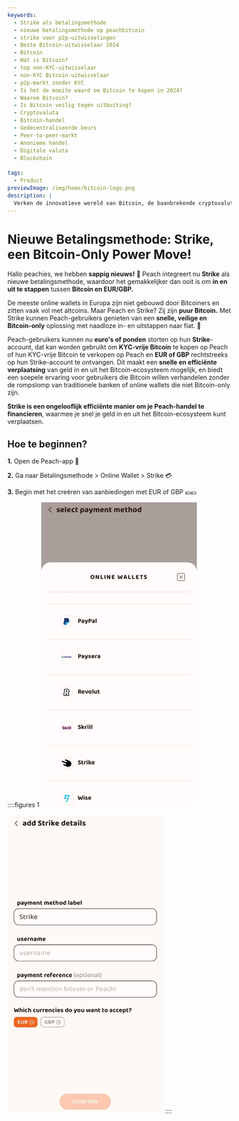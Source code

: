 ```yaml
---
keywords:
  - Strike als betalingsmethode
  - nieuwe betalingsmethode op peachbitcoin
  - strike voor p2p-uitwisselingen
  - Beste Bitcoin-uitwisselaar 2024
  - Bitcoin
  - Wat is Bitcoin?
  - top non-KYC-uitwisselaar
  - non-KYC Bitcoin-uitwisselaar
  - p2p-markt zonder KYC
  - Is het de moeite waard om Bitcoin te kopen in 2024?
  - Waarom Bitcoin?
  - Is Bitcoin veilig tegen uitbuiting?
  - Cryptovaluta
  - Bitcoin-handel
  - Gedecentraliseerde beurs
  - Peer-to-peer-markt
  - Anonieme handel
  - Digitale valuta
  - Blockchain

tags:
  - Product
previewImage: /img/home/bitcoin-logo.png
description: |
  Verken de innovatieve wereld van Bitcoin, de baanbrekende cryptovaluta die veilige, gedecentraliseerde transacties mogelijk maakt via een wereldwijd netwerk. Leer meer over de beste non-KYC Bitcoin-uitwisselingen, peer-to-peer handelsmarkten en de voordelen van anonieme Bitcoin-transacties. Ontdek waarom Bitcoin in 2024 een waardevolle investering blijft en hoe het veilig blijft tegen uitbuiting.
---
```


# Nieuwe Betalingsmethode: Strike, een Bitcoin-Only Power Move!

Hallo peachies, we hebben **sappig nieuws!** 🍑 Peach integreert nu **Strike** als nieuwe betalingsmethode, waardoor het gemakkelijker dan ooit is om **in en uit te stappen** tussen **Bitcoin en EUR/GBP.**

De meeste online wallets in Europa zijn niet gebouwd door Bitcoiners en zitten vaak vol met altcoins. Maar Peach en Strike? Zij zijn **puur Bitcoin.** Met Strike kunnen Peach-gebruikers genieten van een **snelle, veilige en Bitcoin-only** oplossing met naadloze in- en uitstappen naar fiat. 💸

Peach-gebruikers kunnen nu **euro's of ponden** storten op hun **Strike**-account, dat kan worden gebruikt om **KYC-vrije Bitcoin** te kopen op Peach of hun KYC-vrije Bitcoin te verkopen op Peach en **EUR of GBP** rechtstreeks op hun Strike-account te ontvangen. Dit maakt een **snelle en efficiënte verplaatsing** van geld in en uit het Bitcoin-ecosysteem mogelijk, en biedt een soepele ervaring voor gebruikers die Bitcoin willen verhandelen zonder de rompslomp van traditionele banken of online wallets die niet Bitcoin-only zijn.

**Strike is een ongelooflijk efficiënte manier om je Peach-handel te financieren**, waarmee je snel je geld in en uit het Bitcoin-ecosysteem kunt verplaatsen.

## Hoe te beginnen?

**1.** Open de Peach-app 📱

**2.** Ga naar Betalingsmethode > Online Wallet > Strike 💳

**3.** Begin met het creëren van aanbiedingen met EUR of GBP 💶💷

::::figures 1
<img src="/img/blog/PMstrike/select_strike.jpg" alt="Selecteer Strike" style="width: 80%; max-width: 350px;">

<img src="/img/blog/PMstrike/strike.jpg" alt="Strike" style="width: 80%; max-width: 350px;">
::::
